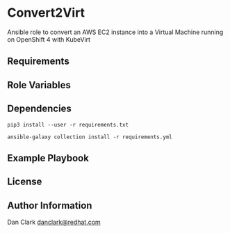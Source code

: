 Convert2Virt
=========

Ansible role to convert an AWS EC2 instance into a Virtual Machine running on OpenShift 4 with KubeVirt

Requirements
------------

Role Variables
--------------

Dependencies
------------

```
pip3 install --user -r requirements.txt
```

```
ansible-galaxy collection install -r requirements.yml
```

Example Playbook
----------------

License
-------

Author Information
------------------

Dan Clark <danclark@redhat.com>
